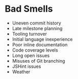 # Bad Smells
* Uneven commit history
* Late milestone planning
* Tooling turnover
* Initial language inexperience
* Poor inline documentation
* Code coverage levels 
* Long open issues
* Misuses of Git branching
* JSHint issues
* Weather

